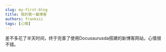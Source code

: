 ```yaml
---
slug: my-first-blog
title: 我的第一篇博客
authors: frankxii
tags: [心情]
---
```


差不多花了半天时间，终于完善了使用Docusaurusda搭建的新博客网站，心情很不错。